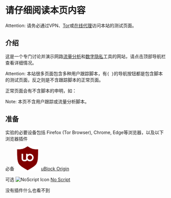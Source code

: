 # 请仔细阅读本页内容

Attention: 请务必通过VPN、[Tor](https://www.torproject.org/download/)或[在线代理](https://hidester.com/proxy/)访问本站的测试页面。

## 介绍
这是一个专门讨论并演示网路[流量分析](pages/analytics.md)和[数字隐私](pages/privacy.md)工具的网站，请点击顶部导航栏查看详细情况。

Attention: 本站很多页面包含多种用户跟踪脚本，有`{ }`的导航按钮都是包含脚本的测试页面，反之则是不含跟踪脚本的正常页面。

正常页面会有不含脚本的申明，如：

Note: 本页不含用户跟踪或流量分析脚本。

## 准备
实验的必要设备包括 Firefox (Tor Browser), Chrome, Edge等浏览器，以及以下浏览器插件

必备
![uBlock Icon](https://raw.githubusercontent.com/gorhill/uBlock/master/doc/img/icon38@2x.png)
[uBlock Origin](https://github.com/gorhill/uBlock)

可选
![NoScript Icon](https://upload.wikimedia.org/wikipedia/commons/a/ad/NoScript.png)
[No Script](https://noscript.net)

没有插件什么也看不到
